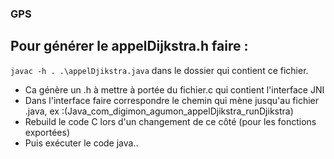 ### GPS
## Pour générer le appelDijkstra.h faire :   
``javac -h . .\appelDjikstra.java`` dans le dossier qui contient ce fichier. 
- Ca génère un .h à mettre à portée du fichier.c qui contient l'interface JNI
- Dans l'interface faire correspondre le chemin qui mène jusqu'au fichier .java, ex :(Java_com_digimon_agumon_appelDjikstra_runDjikstra)
- Rebuild le code C lors d'un changement de ce côté (pour les fonctions exportées)
- Puis exécuter le code java..